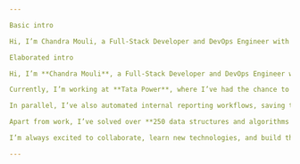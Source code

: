 ```yaml
---

Basic intro

Hi, I’m Chandra Mouli, a Full-Stack Developer and DevOps Engineer with a degree in ECE from NIT Surat. I love building scalable web apps and backend systems using tools like React, Node.js, and Kubernetes. Right now, I'm working at Tata Power, where I've been creating solutions that improve efficiency—like a QR-based app that cut project costs by 30%, and automation tools that save hours of manual work every month. I’ve also solved over 250 DSA problems because I enjoy solving them especially dynamic programming. I’m always looking to learn something new and build things that make a real impact.

Elaborated intro

Hi, I’m **Chandra Mouli**, a Full-Stack Developer and DevOps Engineer with a B.Tech in Electronics and Communication Engineering from NIT Surat. I’m passionate about building practical, high-impact tech solutions—from clean, intuitive front-ends to robust and scalable backends.

Currently, I’m working at **Tata Power**, where I’ve had the chance to design and deploy full-stack applications used by over 1,000 users weekly. One of the most impactful projects I’ve worked on there was a **QR code-based web app** that allows users to instantly fetch detailed information about field equipment. This tool helped reduce project capitalization time and cost by **30%**, and made on-ground operations significantly smoother. I developed the full stack for it—from building secure RESTful APIs using Node.js and PostgreSQL, to integrating QR scanning logic on the front end with React.js.

In parallel, I’ve also automated internal reporting workflows, saving teams hours every week by generating and emailing Excel reports using Node.js, Axios, and Nodemailer.

Apart from work, I’ve solved over **250 data structures and algorithms problems**, which really sharpened my approach to writing clean and optimized code. I also love building side projects that push me to learn—like an **interactive DSA Array Visualizer and Code Editor** that lets users write and visualize algorithms in real time using Python or JavaScript.

I’m always excited to collaborate, learn new technologies, and build things that make people’s lives easier.

---
```


